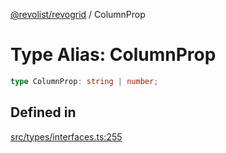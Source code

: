 [@revolist/revogrid](README.md) / ColumnProp

# Type Alias: ColumnProp

```ts
type ColumnProp: string | number;
```

## Defined in

[src/types/interfaces.ts:255](https://github.com/revolist/revogrid/blob/424884a9332ccde4a5d40c39536fe61d1ccacbfc/src/types/interfaces.ts#L255)
